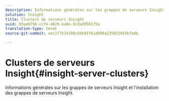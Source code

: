 ```yaml
---
description: Informations générales sur les grappes de serveurs Insight et l’installation des grappes de serveurs Insight.
solution: Insight
title: Clusters de serveurs Insight
uuid: 93aeb750-ccfe-4029-ba8e-9cdad956175a
translation-type: tm+mt
source-git-commit: aec1f7b14198cdde91f61d490a235022943bfedb

---
```



# Clusters de serveurs Insight{#insight-server-clusters}

Informations générales sur les grappes de serveurs Insight et l’installation des grappes de serveurs Insight.

